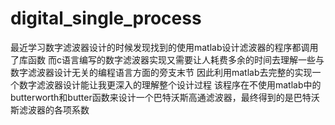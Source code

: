 # digital_single_process
最近学习数字滤波器设计的时候发现找到的使用matlab设计滤波器的程序都调用了库函数
而c语言编写的数字滤波器实现又需要让人耗费多余的时间去理解一些与数字滤波器设计无关的编程语言方面的旁支末节
因此利用matlab去完整的实现一个数字滤波器设计能让我更深入的理解整个设计过程
该程序在不使用matlab中的butterworth和butter函数来设计一个巴特沃斯高通滤波器，最终得到的是巴特沃斯滤波器的各项系数
